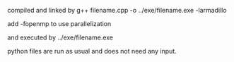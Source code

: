 compiled and linked by g++ filename.cpp -o ../exe/filename.exe -larmadillo

add -fopenmp to use parallelization

and executed by ../exe/filename.exe

python files are run as usual and does not need any input.

